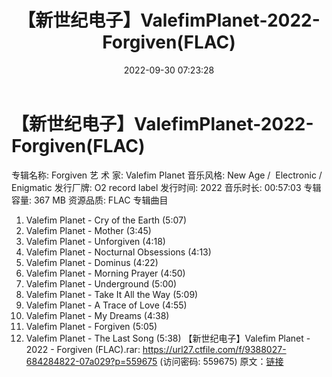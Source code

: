 ﻿---
title: 【新世纪电子】ValefimPlanet-2022-Forgiven(FLAC)
date: 2022-09-30 07:23:28
categories: 古典音乐、新世纪、纯音雅乐
tags: 纯音雅乐
---
# 【新世纪电子】ValefimPlanet-2022-Forgiven(FLAC)

专辑名称: Forgiven
艺 术 家: Valefim Planet
音乐风格: New Age /  Electronic / Enigmatic
发行厂牌: O2 record label
发行时间: 2022
音乐时长: 00:57:03
专辑容量: 367 MB
资源品质: FLAC
专辑曲目
01. Valefim Planet - Cry of the Earth (5:07)
02. Valefim Planet - Mother (3:45)
03. Valefim Planet - Unforgiven (4:18)
04. Valefim Planet - Nocturnal Obsessions (4:13)
05. Valefim Planet - Dominus (4:22)
06. Valefim Planet - Morning Prayer (4:50)
07. Valefim Planet - Underground (5:00)
08. Valefim Planet - Take It All the Way (5:09)
09. Valefim Planet - A Trace of Love (4:55)
10. Valefim Planet - My Dreams (4:38)
11. Valefim Planet - Forgiven (5:05)
12. Valefim Planet - The Last Song (5:38)
【新世纪电子】Valefim Planet - 2022 - Forgiven
(FLAC).rar: https://url27.ctfile.com/f/9388027-684284822-07a029?p=559675
(访问密码: 559675)
原文：[链接](https://blog.sina.com.cn/s/blog_1647c7e7601030zob.html)